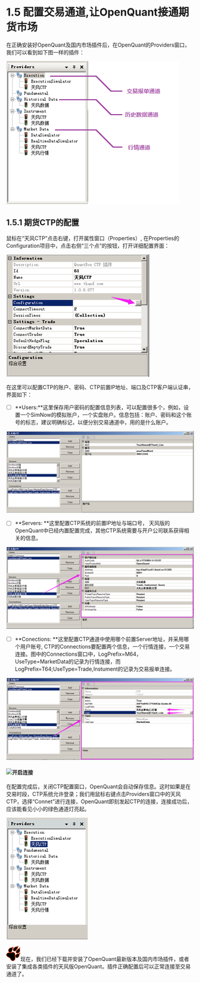 # 1.5 配置交易通道,让OpenQuant接通期货市场

在正确安装好OpenQuant及国内市场插件后，在OpenQuant的Providers窗口，我们可以看到如下图一样的插件：

![](/assets/providers.png)

## 1.5.1 期货CTP的配置

鼠标在“天风CTP”点击右键，打开属性窗口（Properties）, 在Properties的Configuration项目中，点击右侧“三个点”的按钮，打开详细配置界面：

![](/assets/configuration_CTP.png)



在这里可以配置CTP的账户、密码、CTP前置IP地址、端口及CTP客户端认证串，界面如下：  


* [ ] **Users:**这里保存用户密码的配置信息列表，可以配置很多个，例如，设置一个SimNow的模拟账户，一个实盘账户。信息包括：账户、密码和这个账号的标志，建议明确标记，以便分别交易通道中，用的是什么账户。

![](/assets/ConfigPlugin_CTPAcct.png)



* [ ] **Servers: **这里配置CTP系统的前置IP地址与端口号， 天风版的OpenQuant中已经内置配置完成，其他CTP系统需要与开户公司联系获得相关的信息。

![](/assets/ConfigPlugins_Servers.png)

* [ ] **Conections: **这里配置CTP通道中使用哪个前置Server地址，并采用哪个用户账号, CTP的Connections要配置两个信息，一个行情连接，一个交易连接。图中的Connections窗口中，LogPrefix=M64，UseType=MarketData的记录为行情连接，而LogPrefix=T64;UseType=Trade,Instument的记录为交易报单连接。

![](/assets/ConfigPlugIns_Conn.png)

####  ![](blob:file:///2236de88-151d-44e0-acd0-315f01792452)开启连接

在配置完成后，关闭CTP配置窗口，OpenQuant会自动保存信息。这时如果是在交易时段，CTP系统允许登录；我们用鼠标右键点击Providers窗口中的天风CTP，选择“Connet”进行连接，OpenQuant即刻发起CTP的连接，连接成功后，应该能看见小小的绿色通道灯亮起。

![](/assets/providers_CTPon.png)



![](../.gitbook/assets/icon_paw.png)现在，我们已经下载并安装了OpenQuant最新版本及国内市场插件，或者安装了集成各类插件的天风版OpenQuant。插件正确配置后可以正常连接至交易通道了。

